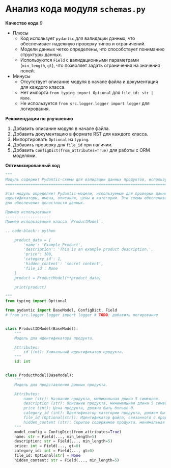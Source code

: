 # Анализ кода модуля `schemas.py`

**Качество кода**
9
-  Плюсы
    - Код использует `pydantic` для валидации данных, что обеспечивает надежную проверку типов и ограничений.
    - Модели данных четко определены, что способствует пониманию структуры данных.
    - Используются `Field` с валидационными параметрами (`min_length`, `gt`), что позволяет задать ограничения на значения полей.
-  Минусы
    - Отсутствует описание модуля в начале файла и документация для каждого класса.
    - Нет импорта `from typing import Optional`  для `file_id: str | None`.
    - Не используется `from src.logger.logger import logger` для логирования.

**Рекомендации по улучшению**

1.  Добавить описание модуля в начале файла.
2.  Добавить документацию в формате RST для каждого класса.
3.  Импортировать `Optional` из `typing`.
4.  Добавить проверку для `file_id` при наличии.
5.  Добавить `ConfigDict(from_attributes=True)` для работы с ORM моделями.

**Оптимизированный код**

```python
"""
Модуль содержит Pydantic-схемы для валидации данных продуктов, используемых в Telegram-боте цифрового магазина.
============================================================================================================

Этот модуль определяет Pydantic-модели, используемые для проверки данных, связанных с продуктами, такими как
идентификаторы, имена, описания, цены и категории. Эти схемы обеспечивают надежную проверку типов и ограничений
для обеспечения целостности данных.

Пример использования
--------------------
Пример использования класса `ProductModel`:

.. code-block:: python

    product_data = {
        'name': 'Example Product',
        'description': 'This is an example product description.',
        'price': 100,
        'category_id': 1,
        'hidden_content': 'secret content',
        'file_id': None
    }
    product = ProductModel(**product_data)

    print(product)

"""
from typing import Optional

from pydantic import BaseModel, ConfigDict, Field
# from src.logger.logger import logger # TODO: добавить логирование


class ProductIDModel(BaseModel):
    """
    Модель для идентификатора продукта.

    Attributes:
        id (int): Уникальный идентификатор продукта.
    """
    id: int


class ProductModel(BaseModel):
    """
    Модель для представления данных продукта.

    Attributes:
        name (str): Название продукта, минимальная длина 5 символов.
        description (str): Описание продукта, минимальная длина 5 символов.
        price (int): Цена продукта, должна быть больше 0.
        category_id (int): Идентификатор категории продукта, должен быть больше 0.
        file_id (Optional[str]): Идентификатор файла, связанного с продуктом (может отсутствовать).
        hidden_content (str): Скрытое содержимое продукта, минимальная длина 5 символов.
    """
    model_config = ConfigDict(from_attributes=True)
    name: str = Field(..., min_length=5)
    description: str = Field(..., min_length=5)
    price: int = Field(..., gt=0)
    category_id: int = Field(..., gt=0)
    file_id: Optional[str] = None
    hidden_content: str = Field(..., min_length=5)
```